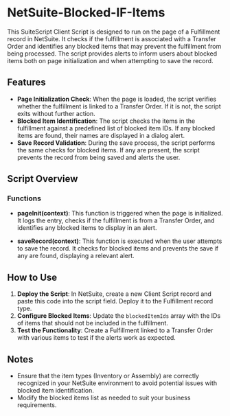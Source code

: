 # NetSuite-Blocked-IF-Items

This SuiteScript Client Script is designed to run on the page of a Fulfillment record in NetSuite. It checks if the fulfillment is associated with a Transfer Order and identifies any blocked items that may prevent the fulfillment from being processed. The script provides alerts to inform users about blocked items both on page initialization and when attempting to save the record.

## Features

- **Page Initialization Check**: When the page is loaded, the script verifies whether the fulfillment is linked to a Transfer Order. If it is not, the script exits without further action.
- **Blocked Item Identification**: The script checks the items in the fulfillment against a predefined list of blocked item IDs. If any blocked items are found, their names are displayed in a dialog alert.
- **Save Record Validation**: During the save process, the script performs the same checks for blocked items. If any are present, the script prevents the record from being saved and alerts the user.

## Script Overview

### Functions

- **pageInit(context)**: This function is triggered when the page is initialized. It logs the entry, checks if the fulfillment is from a Transfer Order, and identifies any blocked items to display in an alert.

- **saveRecord(context)**: This function is executed when the user attempts to save the record. It checks for blocked items and prevents the save if any are found, displaying a relevant alert.

## How to Use

1. **Deploy the Script**: In NetSuite, create a new Client Script record and paste this code into the script field. Deploy it to the Fulfillment record type.
2. **Configure Blocked Items**: Update the `blockedItemIds` array with the IDs of items that should not be included in the fulfillment.
3. **Test the Functionality**: Create a Fulfillment linked to a Transfer Order with various items to test if the alerts work as expected.

## Notes

- Ensure that the item types (Inventory or Assembly) are correctly recognized in your NetSuite environment to avoid potential issues with blocked item identification.
- Modify the blocked items list as needed to suit your business requirements.
